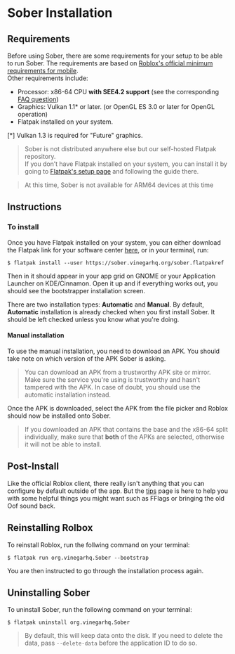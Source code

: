 # Sober Installation

## Requirements

Before using Sober, there are some requirements for your setup to be able to run Sober. The requirements are based on [Roblox's official minimum requirements for mobile](https://en.help.roblox.com/hc/en-us/articles/203625474).<br>
Other requirements include:

- Processor: x86-64 CPU **with SEE4.2 support** (see the corresponding [FAQ question](../FAQ/index.md#How-do-I-know-I-meet-the-requirements-to-run-Sober))
- Graphics: Vulkan 1.1* or later. (or OpenGL ES 3.0 or later for OpenGL operation)
- Flatpak installed on your system.

<p class="tiny">[*] Vulkan 1.3 is required for "Future" graphics.<p>

> Sober is not distributed anywhere else but our self-hosted Flatpak repository.<br>
If you don’t have Flatpak installed on your system, you can install it by going to [Flatpak's setup page](https://flatpak.org/setup/) and following the guide there. 

> At this time, Sober is not available for ARM64 devices at this time

## Instructions
### To install
Once you have Flatpak installed on your system, you can either download the Flatpak link for your software center [here](https://sober.vinegarhq.org/sober.flatpakref), or in your terminal, run:

```console
$ flatpak install --user https://sober.vinegarhq.org/sober.flatpakref
```

Then in it should appear in your app grid on GNOME or your Application Launcher on KDE/Cinnamon. Open it up and if everything works out, you should see the bootstrapper installation screen.

There are two installation types: **Automatic** and **Manual**. By default, **Automatic** installation is already checked when you first install Sober. It should be left checked unless you know what you're doing. 


#### Manual installation
To use the manual installation, you need to download an APK. You should take note on which version of the APK Sober is asking.

> You can download an APK from a trustworthy APK site or mirror. Make sure the service you're using is trustworthy and hasn't tampered with the APK. In case of doubt, you should use the automatic installation instead.

Once the APK is downloaded, select the APK from the file picker and Roblox should now be installed onto Sober.

> If you downloaded an APK that contains the base and the x86-64 split individually, make sure that **both** of the APKs are selected, otherwise it will not be able to install.

## Post-Install

Like the official Roblox client, there really isn't anything that you can configure by default outside of the app. But the [tips](../../SUMMARY.md) page is here to help you with some helpful things you might want such as FFlags or bringing the old Oof sound back.

## Reinstalling Rolbox
To reinstall Roblox, run the follwing command on your terminal:

```console
$ flatpak run org.vinegarhq.Sober --bootstrap
```

You are then instructed to go through the installation process again.

## Uninstalling Sober
To uninstall Sober, run the following command on your terminal:

```console
$ flatpak uninstall org.vinegarhq.Sober
```

> By default, this will keep data onto the disk. If you need to delete the data, pass `--delete-data` before the application ID to do so.